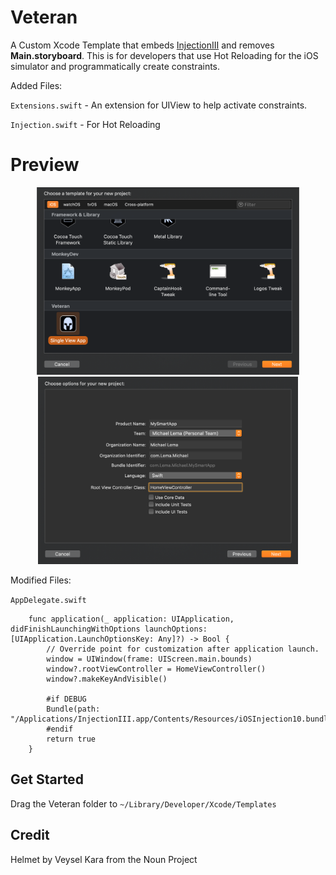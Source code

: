 # Veteran
A Custom Xcode Template that embeds [InjectionIII](https://github.com/johnno1962/InjectionIII) and removes **Main.storyboard**. This is for developers that use Hot Reloading for the iOS simulator and programmatically create constraints. 

Added Files: 

`Extensions.swift` - An extension for UIView to help activate constraints. 

`Injection.swift` - For Hot Reloading

 # Preview
<p align="center">
  <img src = "/Demo/Demo1.png" height = "300"> 
  <img src = "/Demo/Demo2.png" height = "300"> 
</p>


Modified Files:

`AppDelegate.swift`

```objc
    func application(_ application: UIApplication, didFinishLaunchingWithOptions launchOptions:[UIApplication.LaunchOptionsKey: Any]?) -> Bool {
        // Override point for customization after application launch.
        window = UIWindow(frame: UIScreen.main.bounds)
        window?.rootViewController = HomeViewController()
        window?.makeKeyAndVisible()

        #if DEBUG
        Bundle(path: "/Applications/InjectionIII.app/Contents/Resources/iOSInjection10.bundle")?.load()
        #endif
        return true
    }

```


## Get Started
Drag the Veteran folder to `~/Library/Developer/Xcode/Templates`

## Credit
Helmet by Veysel Kara from the Noun Project
